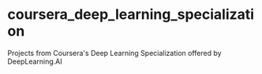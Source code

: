 # coursera_deep_learning_specialization
Projects from Coursera's Deep Learning Specialization offered by DeepLearning.AI
